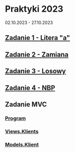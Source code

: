 # Praktyki 2023
02.10.2023 - 27.10.2023

## [Zadanie 1 - Litera "a"](https://github.com/wojciechrud/praktyki/blob/main/Zadanie%201%20Litera%20A/Zadanie1/Zadanie1/Program.cs)
## [Zadanie 2 - Zamiana](https://github.com/wojciechrud/praktyki/blob/main/Zadanie%202%20Zamiana/Zadanie2/Program.cs)
## [Zadanie 3 - Losowy](https://github.com/wojciechrud/praktyki/blob/main/Zadanie%203%20Losowy/Zadanie3/Zadanie3/Program.cs)
## [Zadanie 4 - NBP](https://github.com/wojciechrud/praktyki/blob/main/Zadanie%204%20NBP/Zadanie4/Zadanie4/Program.cs)

## Zadanie MVC
### [Program](https://github.com/wojciechrud/praktyki/blob/main/Zadanie%201%20NET%20MVC/ZadanieMVC/ZadanieMVC/Program.cs)
### [Views.Klients](https://github.com/wojciechrud/praktyki/tree/main/Zadanie%201%20NET%20MVC/ZadanieMVC/ZadanieMVC/Views/Klients)
### [Models.Klient](https://github.com/wojciechrud/praktyki/blob/main/Zadanie%201%20NET%20MVC/ZadanieMVC/ZadanieMVC/Models/Klient.cs)
